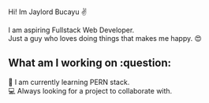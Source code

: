 Hi! Im Jaylord Bucayu :v:

I am aspiring Fullstack Web Developer. 
</br>
Just a guy who loves doing things that makes me happy. :heart_eyes:


<h2>What am I working on :question:</h2>
 📖 I am currently learning PERN stack.
 </br>
 💻 Always looking for a project to collaborate with.
 


